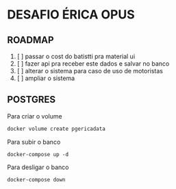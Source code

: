 # DESAFIO ÉRICA OPUS
## ROADMAP
1. [ ] passar o cost do batistti pra material ui
2. [ ] fazer api pra receber este dados e salvar no banco
3. [ ] alterar o sistema para caso de uso de motoristas
4. [ ] ampliar o sistema
## POSTGRES
Para criar o volume
```bash
docker volume create pgericadata
```
Para subir o banco
```
docker-compose up -d
```
Para desligar o banco
```
docker-compose down
```